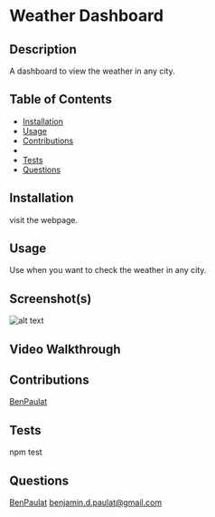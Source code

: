 
  # Weather Dashboard 
  
  ## Description
  A dashboard to view the weather in any city.

  ## Table of Contents
  * [Installation](#installation)
  * [Usage](#usage)
  * [Contributions](#contributions)
  * 
  * [Tests](#tests)
  * [Questions](#questions)

  ## Installation
  visit the webpage.

  ## Usage
  Use when you want to check the weather in any city.

  ## Screenshot(s)
  ![alt text](./assets/images/n/A)

  ## Video Walkthrough
  

  ## Contributions
  [BenPaulat](https://github.com/BenPaulat)

  

  ## Tests
  npm test

  ## Questions
  [BenPaulat](https://github.com/BenPaulat)
  benjamin.d.paulat@gmail.com

